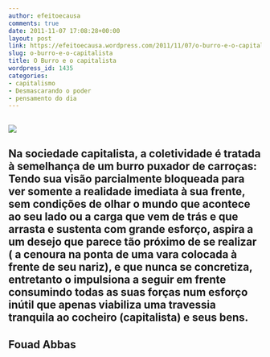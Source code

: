```yaml
---
author: efeitoecausa
comments: true
date: 2011-11-07 17:08:28+00:00
layout: post
link: https://efeitoecausa.wordpress.com/2011/11/07/o-burro-e-o-capitalista/
slug: o-burro-e-o-capitalista
title: O Burro e o capitalista
wordpress_id: 1435
categories:
- capitalismo
- Desmascarando o poder
- pensamento do dia
---
```


## [![](http://efeitoecausa.files.wordpress.com/2011/11/carroc3a7a-de-burro.jpg)](http://efeitoecausa.files.wordpress.com/2011/11/carroc3a7a-de-burro.jpg)




## Na sociedade capitalista, a coletividade é tratada à semelhança de um burro puxador de carroças: Tendo sua visão parcialmente bloqueada para ver somente a realidade imediata à sua frente, sem condições de olhar o mundo que acontece ao seu lado ou a carga que vem de trás e que arrasta e sustenta com grande esforço, aspira a um desejo que parece tão próximo de se realizar ( a cenoura na ponta de uma vara colocada à frente de seu nariz), e que nunca se concretiza, entretanto o impulsiona a seguir em frente consumindo todas as suas forças num esforço inútil que apenas viabiliza uma travessia tranquila ao cocheiro (capitalista) e seus bens.





## Fouad Abbas
